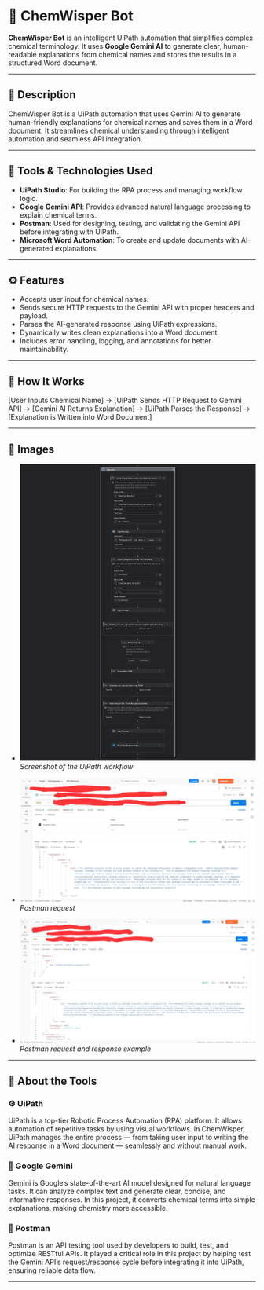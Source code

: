 # 🌟 ChemWisper Bot

**ChemWisper Bot** is an intelligent UiPath automation that simplifies complex chemical terminology. It uses **Google Gemini AI** to generate clear, human-readable explanations from chemical names and stores the results in a structured Word document.

---

## 🔬 Description

ChemWisper Bot is a UiPath automation that uses Gemini AI to generate human-friendly explanations for chemical names and saves them in a Word document. It streamlines chemical understanding through intelligent automation and seamless API integration.

---

## 🧰 Tools & Technologies Used

- **UiPath Studio**: For building the RPA process and managing workflow logic.  
- **Google Gemini API**: Provides advanced natural language processing to explain chemical terms.  
- **Postman**: Used for designing, testing, and validating the Gemini API before integrating with UiPath.  
- **Microsoft Word Automation**: To create and update documents with AI-generated explanations.

---

## ⚙️ Features

- Accepts user input for chemical names.  
- Sends secure HTTP requests to the Gemini API with proper headers and payload.  
- Parses the AI-generated response using UiPath expressions.  
- Dynamically writes clean explanations into a Word document.  
- Includes error handling, logging, and annotations for better maintainability.

---

## 🚀 How It Works

[User Inputs Chemical Name] -> [UiPath Sends HTTP Request to Gemini API] -> [Gemini AI Returns Explanation] -> [UiPath Parses the Response] -> [Explanation is Written into Word Document]


---

## 📸 Images

- ![UiPath Process](Images/Mainsequence.jpg)
  *Screenshot of the UiPath workflow*

- ![Postman API Test](Images/Postman2.jpg)  
  *Postman request*

- ![Output Document](Images/Postman1.jpg)  
  *Postman request and response example*

---

## 📘 About the Tools

### ⚙️ UiPath  
UiPath is a top-tier Robotic Process Automation (RPA) platform. It allows automation of repetitive tasks by using visual workflows. In ChemWisper, UiPath manages the entire process — from taking user input to writing the AI response in a Word document — seamlessly and without manual work.

### 🤖 Google Gemini  
Gemini is Google’s state-of-the-art AI model designed for natural language tasks. It can analyze complex text and generate clear, concise, and informative responses. In this project, it converts chemical terms into simple explanations, making chemistry more accessible.

### 🧪 Postman  
Postman is an API testing tool used by developers to build, test, and optimize RESTful APIs. It played a critical role in this project by helping test the Gemini API’s request/response cycle before integrating it into UiPath, ensuring reliable data flow.

---

